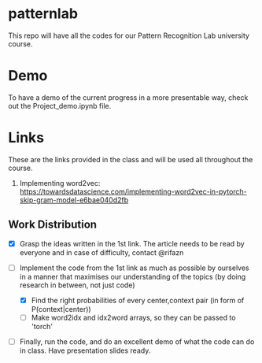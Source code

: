 # patternlab
This repo will have all the codes for our Pattern Recognition Lab university course.

# Demo
To have a demo of the current progress in a more presentable way, check out the Project_demo.ipynb file.

# Links
These are the links provided in the class and will be used all throughout the course.

1. Implementing word2vec: https://towardsdatascience.com/implementing-word2vec-in-pytorch-skip-gram-model-e6bae040d2fb

## Work Distribution
- [x] Grasp the ideas written in the 1st link. The article needs to be read by everyone and in case of difficulty, contact @rifazn
- [ ] Implement the code from the 1st link as much as possible by ourselves in a manner that maximises our understanding of the topics (by doing research in between, not just code)
    - [x] Find the right probabilities of every center,context pair (in form of P(context|center))
    - [ ] Make word2idx and idx2word arrays, so they can be passed to 'torch'
- [ ] Finally, run the code, and do an excellent demo of what the code can do in class. Have presentation slides ready.
    
